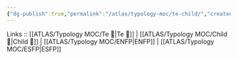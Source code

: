 ```yaml
---
{"dg-publish":true,"permalink":"/atlas/typology-moc/te-child/","created":"","updated":"2023-03-09T10:07:10.512+01:00"}
---
```



Links :: [[ATLAS/Typology MOC/Te 🏹\|Te 🏹]] | [[ATLAS/Typology MOC/Child 👼\|Child 👼]] | [[ATLAS/Typology MOC/ENFP\|ENFP]] | [[ATLAS/Typology MOC/ESFP\|ESFP]]